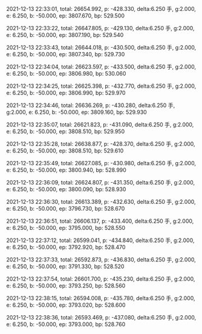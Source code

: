 2021-12-13 22:33:01, total: 26654.992, p: -428.330, delta:6.250 手, g:2.000, e: 6.250, b: -50.000, ep: 3807.670, bp: 529.500

2021-12-13 22:33:22, total: 26647.805, p: -429.130, delta:6.250 手, g:2.000, e: 6.250, b: -50.000, ep: 3807.190, bp: 529.540

2021-12-13 22:33:43, total: 26644.018, p: -430.500, delta:6.250 手, g:2.000, e: 6.250, b: -50.000, ep: 3807.340, bp: 529.730

2021-12-13 22:34:04, total: 26623.597, p: -433.500, delta:6.250 手, g:2.000, e: 6.250, b: -50.000, ep: 3806.980, bp: 530.060

2021-12-13 22:34:25, total: 26625.398, p: -432.770, delta:6.250 手, g:2.000, e: 6.250, b: -50.000, ep: 3806.990, bp: 529.970

2021-12-13 22:34:46, total: 26636.269, p: -430.280, delta:6.250 手, g:2.000, e: 6.250, b: -50.000, ep: 3809.160, bp: 529.930

2021-12-13 22:35:07, total: 26621.823, p: -431.090, delta:6.250 手, g:2.000, e: 6.250, b: -50.000, ep: 3808.510, bp: 529.950

2021-12-13 22:35:28, total: 26638.877, p: -428.370, delta:6.250 手, g:2.000, e: 6.250, b: -50.000, ep: 3808.510, bp: 529.610

2021-12-13 22:35:49, total: 26627.085, p: -430.980, delta:6.250 手, g:2.000, e: 6.250, b: -50.000, ep: 3800.940, bp: 528.990

2021-12-13 22:36:09, total: 26624.807, p: -431.350, delta:6.250 手, g:2.000, e: 6.250, b: -50.000, ep: 3800.090, bp: 528.930

2021-12-13 22:36:30, total: 26613.389, p: -432.630, delta:6.250 手, g:2.000, e: 6.250, b: -50.000, ep: 3796.730, bp: 528.670

2021-12-13 22:36:51, total: 26606.137, p: -433.400, delta:6.250 手, g:2.000, e: 6.250, b: -50.000, ep: 3795.000, bp: 528.550

2021-12-13 22:37:12, total: 26599.041, p: -434.840, delta:6.250 手, g:2.000, e: 6.250, b: -50.000, ep: 3792.920, bp: 528.470

2021-12-13 22:37:33, total: 26592.873, p: -436.830, delta:6.250 手, g:2.000, e: 6.250, b: -50.000, ep: 3791.330, bp: 528.520

2021-12-13 22:37:54, total: 26601.700, p: -435.230, delta:6.250 手, g:2.000, e: 6.250, b: -50.000, ep: 3793.250, bp: 528.560

2021-12-13 22:38:15, total: 26594.008, p: -435.780, delta:6.250 手, g:2.000, e: 6.250, b: -50.000, ep: 3793.020, bp: 528.600

2021-12-13 22:38:36, total: 26593.469, p: -437.080, delta:6.250 手, g:2.000, e: 6.250, b: -50.000, ep: 3793.000, bp: 528.760